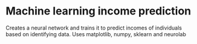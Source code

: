 # Machine learning income prediction
Creates a neural network and trains it to predict incomes of individuals based on identifying data. Uses matplotlib, numpy, sklearn and neurolab
